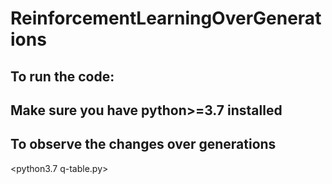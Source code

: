 # ReinforcementLearningOverGenerations

## To run the code: 

<cd gym_organism>
<pip install -e .>

## Make sure you have python>=3.7 installed

## To observe the changes over generations

<python3.7 q-table.py>

